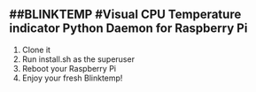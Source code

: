##BLINKTEMP
#Visual CPU Temperature indicator
Python Daemon for Raspberry Pi
--------------------
1.  Clone it
2.  Run install.sh as the superuser
3.  Reboot your Raspberry Pi
4.  Enjoy your fresh Blinktemp!
